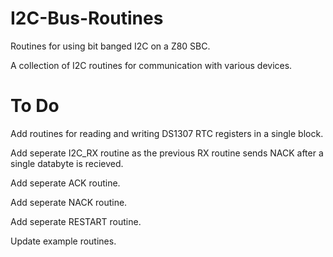 # I2C-Bus-Routines
Routines for using bit banged I2C on a Z80 SBC.

A collection of I2C routines for communication with various devices.

# To Do
Add routines for reading and writing DS1307 RTC registers in a single block.

Add seperate I2C_RX routine as the previous RX routine sends NACK after a single databyte is recieved.

Add seperate ACK routine.

Add seperate NACK routine.

Add seperate RESTART routine.

Update example routines.
